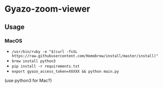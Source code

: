 # Gyazo-zoom-viewer

## Usage

### MacOS
- `/usr/bin/ruby -e "$(curl -fsSL https://raw.githubusercontent.com/Homebrew/install/master/install)"`
- `brew install python3`
- `pip install -r requirements.txt`
- `export gyazo_access_token=XXXXX && python main.py`

(use python3 for Mac?)
